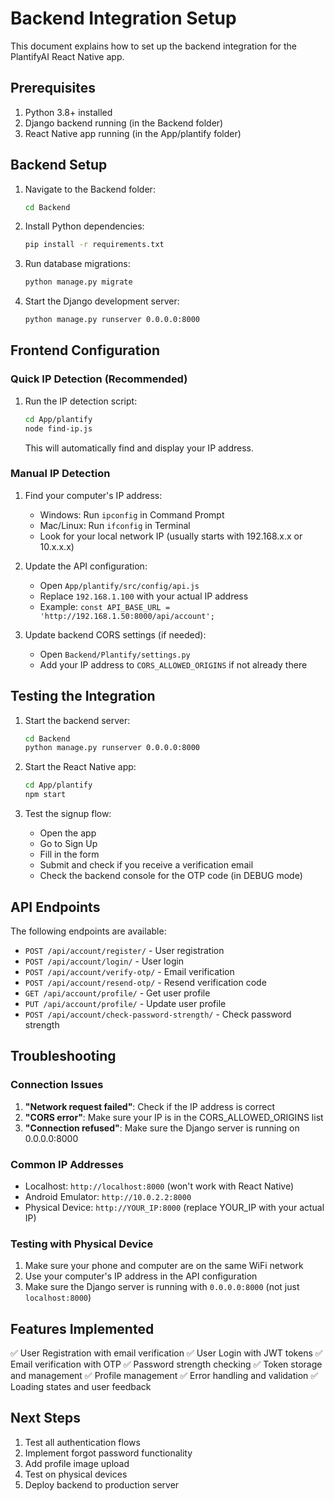 # Backend Integration Setup

This document explains how to set up the backend integration for the PlantifyAI React Native app.

## Prerequisites

1. Python 3.8+ installed
2. Django backend running (in the Backend folder)
3. React Native app running (in the App/plantify folder)

## Backend Setup

1. Navigate to the Backend folder:
   ```bash
   cd Backend
   ```

2. Install Python dependencies:
   ```bash
   pip install -r requirements.txt
   ```

3. Run database migrations:
   ```bash
   python manage.py migrate
   ```

4. Start the Django development server:
   ```bash
   python manage.py runserver 0.0.0.0:8000
   ```

## Frontend Configuration

### Quick IP Detection (Recommended)
1. Run the IP detection script:
   ```bash
   cd App/plantify
   node find-ip.js
   ```
   This will automatically find and display your IP address.

### Manual IP Detection
1. Find your computer's IP address:
   - Windows: Run `ipconfig` in Command Prompt
   - Mac/Linux: Run `ifconfig` in Terminal
   - Look for your local network IP (usually starts with 192.168.x.x or 10.x.x.x)

2. Update the API configuration:
   - Open `App/plantify/src/config/api.js`
   - Replace `192.168.1.100` with your actual IP address
   - Example: `const API_BASE_URL = 'http://192.168.1.50:8000/api/account';`

3. Update backend CORS settings (if needed):
   - Open `Backend/Plantify/settings.py`
   - Add your IP address to `CORS_ALLOWED_ORIGINS` if not already there

## Testing the Integration

1. Start the backend server:
   ```bash
   cd Backend
   python manage.py runserver 0.0.0.0:8000
   ```

2. Start the React Native app:
   ```bash
   cd App/plantify
   npm start
   ```

3. Test the signup flow:
   - Open the app
   - Go to Sign Up
   - Fill in the form
   - Submit and check if you receive a verification email
   - Check the backend console for the OTP code (in DEBUG mode)

## API Endpoints

The following endpoints are available:

- `POST /api/account/register/` - User registration
- `POST /api/account/login/` - User login
- `POST /api/account/verify-otp/` - Email verification
- `POST /api/account/resend-otp/` - Resend verification code
- `GET /api/account/profile/` - Get user profile
- `PUT /api/account/profile/` - Update user profile
- `POST /api/account/check-password-strength/` - Check password strength

## Troubleshooting

### Connection Issues

1. **"Network request failed"**: Check if the IP address is correct
2. **"CORS error"**: Make sure your IP is in the CORS_ALLOWED_ORIGINS list
3. **"Connection refused"**: Make sure the Django server is running on 0.0.0.0:8000

### Common IP Addresses

- Localhost: `http://localhost:8000` (won't work with React Native)
- Android Emulator: `http://10.0.2.2:8000`
- Physical Device: `http://YOUR_IP:8000` (replace YOUR_IP with your actual IP)

### Testing with Physical Device

1. Make sure your phone and computer are on the same WiFi network
2. Use your computer's IP address in the API configuration
3. Make sure the Django server is running with `0.0.0.0:8000` (not just `localhost:8000`)

## Features Implemented

✅ User Registration with email verification
✅ User Login with JWT tokens
✅ Email verification with OTP
✅ Password strength checking
✅ Token storage and management
✅ Profile management
✅ Error handling and validation
✅ Loading states and user feedback

## Next Steps

1. Test all authentication flows
2. Implement forgot password functionality
3. Add profile image upload
4. Test on physical devices
5. Deploy backend to production server
